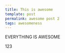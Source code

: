 ```yaml
---
title: This is awesome
template: post
permalink: awesome post 2
tags: awesomeness
---
```


EVERYTHING IS AWESOME

123